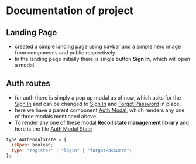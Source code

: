 # Documentation of project

## Landing Page

- created a simple landing page using [navbar](src/components//navbar/Navbar.tsx) and a simple hero image from components and public respectively.
- In the landing page initially there is single button **Sign In**, which will open a modal.

## Auth routes

- for auth there is simply a pop up modal as of now, which asks for the  [Sign In](src/components/modals/Login.tsx) and can be changed to [Sign In](src/components/modals/Signup.tsx) and [Forgot Password](src/components/modals/Login.tsx) in place.
- here we have a parent component [Auth Modal](src/components/modals/AuthModal.tsx), which renders any one of three modals mentioned above.
- To render any one of these modal **Recoil state management library** and here is the file [Auth Modal State](src//atoms/AuthModalAtom.ts)
```javascript
type AuthModalState = {
  isOpen: boolean;
  type: "register" | "login" | "forgotPassword";
};
```